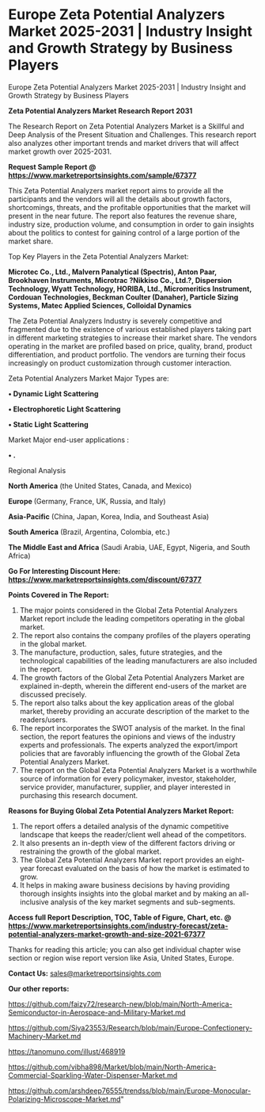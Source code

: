 # Europe Zeta Potential Analyzers Market 2025-2031 | Industry Insight and Growth Strategy by Business Players
Europe Zeta Potential Analyzers Market 2025-2031 | Industry Insight and Growth Strategy by Business Players

<strong>Zeta Potential Analyzers Market Research Report 2031</strong>

The Research Report on Zeta Potential Analyzers Market is a Skillful and Deep Analysis of the Present Situation and Challenges. This research report also analyzes other important trends and market drivers that will affect market growth over 2025-2031.

<strong>Request Sample Report @ <a href=https://www.marketreportsinsights.com/sample/67377>https://www.marketreportsinsights.com/sample/67377</a></strong>

This Zeta Potential Analyzers market report aims to provide all the participants and the vendors will all the details about growth factors, shortcomings, threats, and the profitable opportunities that the market will present in the near future. The report also features the revenue share, industry size, production volume, and consumption in order to gain insights about the politics to contest for gaining control of a large portion of the market share.

Top Key Players in the Zeta Potential Analyzers Market:

<strong>Microtec Co., Ltd., Malvern Panalytical (Spectris), Anton Paar, Brookhaven Instruments, Microtrac ?Nikkiso Co., Ltd.?, Dispersion Technology, Wyatt Technology, HORIBA, Ltd., Micromeritics Instrument, Cordouan Technologies, Beckman Coulter (Danaher), Particle Sizing Systems, Matec Applied Sciences, Colloidal Dynamics</strong>

The Zeta Potential Analyzers Industry is severely competitive and fragmented due to the existence of various established players taking part in different marketing strategies to increase their market share. The vendors operating in the market are profiled based on price, quality, brand, product differentiation, and product portfolio. The vendors are turning their focus increasingly on product customization through customer interaction.

Zeta Potential Analyzers Market Major Types are:

<strong>• Dynamic Light Scattering

• Electrophoretic Light Scattering

• Static Light Scattering</strong>

Market Major end-user applications :

<strong>• .</strong>

Regional Analysis

</u><strong><b>North America</b></strong> (the United States, Canada, and Mexico)

<strong><b>Europe </b></strong>(Germany, France, UK, Russia, and Italy)

<strong><b>Asia-Pacific</b></strong> (China, Japan, Korea, India, and Southeast Asia)

<strong><b>South America</b></strong> (Brazil, Argentina, Colombia, etc.)

<strong><b>The Middle East and Africa</b></strong> (Saudi Arabia, UAE, Egypt, Nigeria, and South Africa)

<strong>Go For Interesting Discount Here: <a href=https://www.marketreportsinsights.com/discount/67377>https://www.marketreportsinsights.com/discount/67377</a></strong>

<strong>Points Covered in The Report:</strong>
<ol>
  <li>The major points considered in the Global Zeta Potential Analyzers Market report include the leading competitors operating in the global market.</li>
  <li>The report also contains the company profiles of the players operating in the global market.</li>
  <li>The manufacture, production, sales, future strategies, and the technological capabilities of the leading manufacturers are also included in the report.</li>
  <li>The growth factors of the Global Zeta Potential Analyzers Market are explained in-depth, wherein the different end-users of the market are discussed precisely.</li>
  <li>The report also talks about the key application areas of the global market, thereby providing an accurate description of the market to the readers/users.</li>
  <li>The report incorporates the SWOT analysis of the market. In the final section, the report features the opinions and views of the industry experts and professionals. The experts analyzed the export/import policies that are favorably influencing the growth of the Global Zeta Potential Analyzers Market.</li>
  <li>The report on the Global Zeta Potential Analyzers Market is a worthwhile source of information for every policymaker, investor, stakeholder, service provider, manufacturer, supplier, and player interested in purchasing this research document.</li>
</ol>
<strong>Reasons for Buying Global Zeta Potential Analyzers Market Report:</strong>

<ol>
  <li>The report offers a detailed analysis of the dynamic competitive landscape that keeps the reader/client well ahead of the competitors.</li>
  <li>It also presents an in-depth view of the different factors driving or restraining the growth of the global market.</li>
  <li>The Global Zeta Potential Analyzers Market report provides an eight-year forecast evaluated on the basis of how the market is estimated to grow.</li>
  <li>It helps in making aware business decisions by having providing thorough insights insights into the global market and by making an all-inclusive analysis of the key market segments and sub-segments.</li>
</ol>
<strong>Access full Report Description, TOC, Table of Figure, Chart, etc. @ <a href=https://www.marketreportsinsights.com/industry-forecast/zeta-potential-analyzers-market-growth-and-size-2021-67377>https://www.marketreportsinsights.com/industry-forecast/zeta-potential-analyzers-market-growth-and-size-2021-67377</a></strong>


Thanks for reading this article; you can also get individual chapter wise section or region wise report version like Asia, United States, Europe.

<strong>Contact Us:</strong>
sales@marketreportsinsights.com

<strong>Our other reports:</strong>

<a href=https://github.com/faizy72/research-new/blob/main/North-America-Semiconductor-in-Aerospace-and-Military-Market.md>https://github.com/faizy72/research-new/blob/main/North-America-Semiconductor-in-Aerospace-and-Military-Market.md</a>

<a href=https://github.com/Siya23553/Research/blob/main/Europe-Confectionery-Machinery-Market.md>https://github.com/Siya23553/Research/blob/main/Europe-Confectionery-Machinery-Market.md</a>

<a href=https://tanomuno.com/illust/468919>https://tanomuno.com/illust/468919</a>

<a href=https://github.com/vibha898/Market/blob/main/North-America-Commercial-Sparkling-Water-Dispenser-Market.md>https://github.com/vibha898/Market/blob/main/North-America-Commercial-Sparkling-Water-Dispenser-Market.md</a>

<a href=https://github.com/arshdeep76555/trendss/blob/main/Europe-Monocular-Polarizing-Microscope-Market.md>https://github.com/arshdeep76555/trendss/blob/main/Europe-Monocular-Polarizing-Microscope-Market.md</a>"
